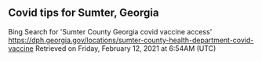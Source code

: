 ## Covid tips for Sumter, Georgia

Bing Search for 'Sumter County Georgia covid vaccine access'
https://dph.georgia.gov/locations/sumter-county-health-department-covid-vaccine
Retrieved on Friday, February 12, 2021 at 6:54AM (UTC)